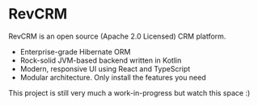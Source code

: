 # RevCRM

RevCRM is an open source (Apache 2.0 Licensed) CRM platform.

* Enterprise-grade Hibernate ORM
* Rock-solid JVM-based backend written in Kotlin
* Modern, responsive UI using React and TypeScript
* Modular architecture. Only install the features you need

This project is still very much a work-in-progress but watch this space :)
